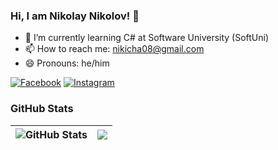 ### Hi, I am Nikolay Nikolov! 👋
- 🌱 I’m currently learning C# at Software University (SoftUni)
- 📫 How to reach me: nikicha08@gmail.com
- 😄 Pronouns: he/him
  
[![Facebook](https://img.shields.io/badge/-Facebook-00B2FF?style=flat-square&logo=Facebook&logoColor=white)](https://www.facebook.com/profile.php?id=100050362485415)
[![Instagram](https://img.shields.io/badge/-Instagram-e4405f?style=flat-square&logo=Instagram&logoColor=white)](https://www.instagram.com/nikicha2209/) 

### GitHub Stats

| <img align="center" src="https://github-readme-stats.vercel.app/api?username=nikicha2209&count_private=true&show_icons=true&include_all_commits=true&hide_border=true&hide=contribs" alt="GitHub Stats" /> | <img align="center" src="https://github-readme-stats.vercel.app/api/top-langs/?username=nikicha2209&layout=compact&hide_border=true" /> |
| ------------- | ------------- |
